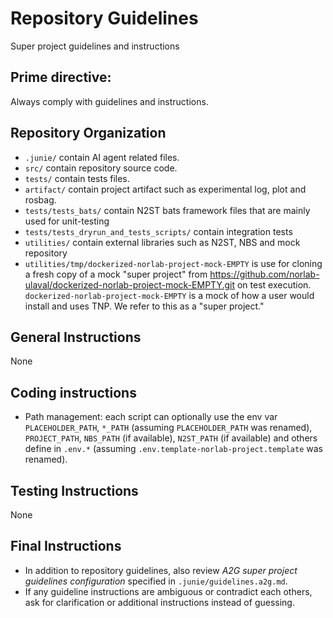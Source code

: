 # Repository Guidelines

Super project guidelines and instructions

## Prime directive:

Always comply with guidelines and instructions.

## Repository Organization

- `.junie/` contain AI agent related files.
- `src/` contain repository source code.
- `tests/` contain tests files.
- `artifact/` contain project artifact such as experimental log, plot and rosbag.
- `tests/tests_bats/` contain N2ST bats framework files that are mainly used for unit-testing
- `tests/tests_dryrun_and_tests_scripts/` contain integration tests
- `utilities/` contain external libraries such as N2ST, NBS and mock repository
- `utilities/tmp/dockerized-norlab-project-mock-EMPTY` is use for cloning a fresh copy of a mock "super project" from https://github.com/norlab-ulaval/dockerized-norlab-project-mock-EMPTY.git on test execution.
  `dockerized-norlab-project-mock-EMPTY` is a mock of how a user would install and uses TNP. We refer to this as a "super project."


## General Instructions

None

## Coding instructions

- Path management: each script can optionally use the env var `PLACEHOLDER_PATH`, `*_PATH` (assuming `PLACEHOLDER_PATH` was renamed), `PROJECT_PATH`, `NBS_PATH` (if available), `N2ST_PATH` (if available) and others define in `.env.*` (assuming `.env.template-norlab-project.template` was renamed).

## Testing Instructions

None

## Final Instructions

- In addition to repository guidelines, also review _A2G super project guidelines configuration_
  specified in `.junie/guidelines.a2g.md`.
- If any guideline instructions are ambiguous or contradict each others, ask for clarification or
  additional instructions instead of guessing.
